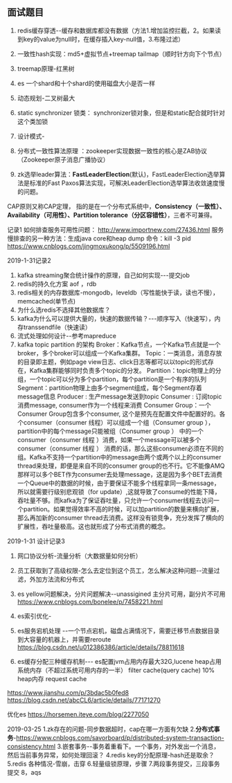 ## 面试题目

1. redis缓存穿透--缓存和数据库都没有数据（方法1.增加监控拦截，2。如果读到key的value为null时，在缓存插入key-null值，3.布隆过滤）
2. 一致性hash实现：md5+虚拟节点+treemap  tailmap（顺时针方向下个节点）
3. treemap原理-红黑树




4. es 一个shard和十个shard的使用磁盘大小是否一样
5. 动态规划-二叉树最大
6. static synchronizer 锁类： synchronizer锁对象，但是和static配合就时针对这个类加锁
7. 设计模式-
8. 分布式一致性算法原理 ：zookeeper实现数据一致性的核心是ZAB协议（Zookeeper原子消息广播协议）
9.  zk选举leader算法：**FastLeaderElection**(默认)，FastLeaderElection选举算法是标准的Fast Paxos算法实现，可解决LeaderElection选举算法收敛速度慢的问题。



CAP原则又称CAP定理，
指的是在一个分布式系统中，**Consistency（一致性）、 Availability（可用性）、Partition tolerance（分区容错性）**，三者不可兼得。 

记录1
如何排查服务可用性问题：
http://www.importnew.com/27436.html
服务慢排查的另一种方法：生成java core和heap dump
命令：kill  -3 pid
https://www.cnblogs.com/jingmoxukong/p/5509196.html

2019-1-31记录2
1. kafka streaming聚合统计操作的原理，自己如何实现---提交job
2. redis的持久化方案 aof  ，rdb
3. redis相关的内存数据库-mongodb，leveldb（写性能快于读，读也不慢），memcached(单节点)
4. 为什么选redis不选择其他数据库？
5. kafka为什么可以提供大量的，快速的数据传输？---顺序写入（快速写），内存transsendfile（快速读）
6. 流式处理如何设计--参考mapreduce
7. kafka topic partition 的架构
Broker：Kafka节点，一个Kafka节点就是一个broker，多个broker可以组成一个Kafka集群。
Topic：一类消息，消息存放的目录即主题，例如page view日志、click日志等都可以以topic的形式存在，Kafka集群能够同时负责多个topic的分发。
Partition：topic物理上的分组，一个topic可以分为多个partition，每个partition是一个有序的队列
Segment：partition物理上由多个segment组成，每个Segment存着message信息
Producer : 生产message发送到topic
Consumer : 订阅topic消费message, consumer作为一个线程来消费
Consumer Group：一个Consumer Group包含多个consumer, 这个是预先在配置文件中配置好的。各个consumer（consumer 线程）可以组成一个组（Consumer group ），partition中的每个message只能被组（Consumer group ） 中的一个consumer（consumer 线程 ）消费，如果一个message可以被多个consumer（consumer 线程 ） 消费的话，那么这些consumer必须在不同的组。Kafka不支持一个partition中的message由两个或两个以上的consumer thread来处理，即便是来自不同的consumer group的也不行。它不能像AMQ那样可以多个BET作为consumer去处理message，这是因为多个BET去消费一个Queue中的数据的时候，由于要保证不能多个线程拿同一条message，所以就需要行级别悲观锁（for update）,这就导致了consume的性能下降，吞吐量不够。而kafka为了保证吞吐量，只允许一个consumer线程去访问一个partition。如果觉得效率不高的时候，可以加partition的数量来横向扩展，那么再加新的consumer thread去消费。这样没有锁竞争，充分发挥了横向的扩展性，吞吐量极高。这也就形成了分布式消费的概念。

2019-1-31 设计记录3
1. 网口协议分析-流量分析（大数据量如何分析）
2. 员工获取到了高级权限-怎么去定位到这个员工，怎么解决这种问题--流量过滤，外加方法流和分布式
3. es yellow问题解决，分片问题解决--unassigined   主分片可用，副分片不可用
https://www.cnblogs.com/bonelee/p/7458221.html
4. es索引优化-
5. es服务宕机处理 --一个节点宕机，磁盘占满情况下，需要迁移节点数据目录到大容量的机器上，并需要reroute
https://blog.csdn.net/u012386386/article/details/78811618

6. es缓存分配三种缓存机制---
es配置jvm占用内存最大32G,lucene heap占用系统内存（不超过系统可用内存的一半）
filter cache(query cache)  10% heap内存
request cache

https://www.jianshu.com/p/3bdac5b0fed8
https://blog.csdn.net/abcCL6/article/details/77171270

优化es https://horsemen.iteye.com/blog/2277050

2019-03-25
1.zk存在的问题-同步数据超时，cap在哪一方面有欠缺
2.**分布式事务**-https://www.cnblogs.com/savorboard/p/distributed-system-transaction-consistency.html
3.嵌套事务--事务着重看下。一个事务，对外发出一个消息，然后当前事务异常，如何处理回滚？
4.redis  key的分配原理-hash还是取余？
5.redis 各种情况-雪崩，击穿
6.轻量级锁原理，步骤
7.两段事务提交，三段事务提交
8，aqs
